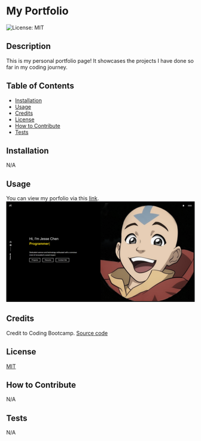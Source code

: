 # My Portfolio
![License: MIT](https://img.shields.io/badge/License-MIT-yellow.svg)

## Description

This is my personal portfolio page! It showcases the projects I have done so far in my coding journey. 

## Table of Contents

- [Installation](#installation)
- [Usage](#usage)
- [Credits](#credits)
- [License](#license)
- [How to Contribute](#how%20to%20contribute)
- [Tests](#tests)

## Installation

N/A

## Usage

You can view my porfolio via this [link](https://sparkly-haupia-f8437d.netlify.app/).
![alt screenshot](./Webpage.PNG)

## Credits

Credit to Coding Bootcamp.
[Source code](https://github.com/ubaimutl/react-portfolio) 

## License
[MIT](https://opensource.org/licenses/MIT)


## How to Contribute

N/A

## Tests

N/A